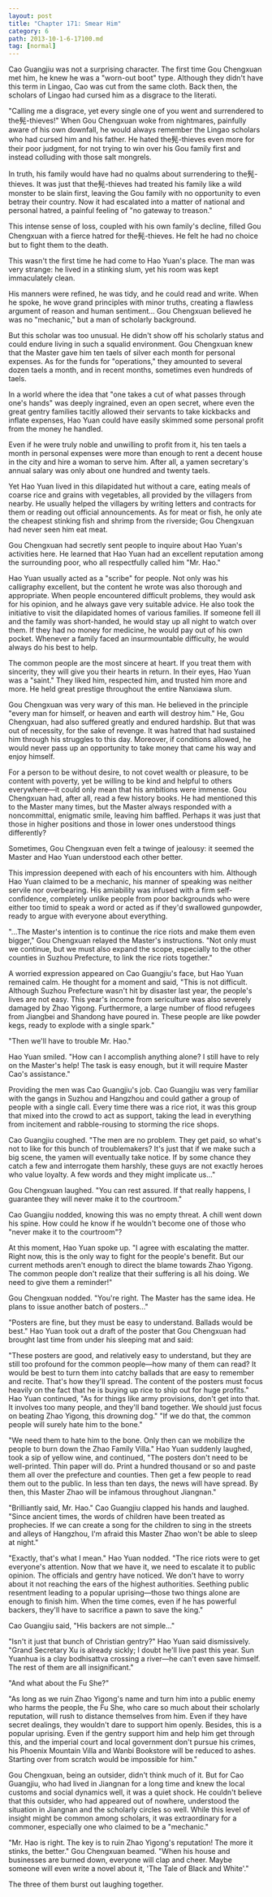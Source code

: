 ```yaml
---
layout: post
title: "Chapter 171: Smear Him"
category: 6
path: 2013-10-1-6-17100.md
tag: [normal]
---
```


Cao Guangjiu was not a surprising character. The first time Gou Chengxuan met him, he knew he was a "worn-out boot" type. Although they didn't have this term in Lingao, Cao was cut from the same cloth. Back then, the scholars of Lingao had cursed him as a disgrace to the literati.

"Calling me a disgrace, yet every single one of you went and surrendered to the髡-thieves!" When Gou Chengxuan woke from nightmares, painfully aware of his own downfall, he would always remember the Lingao scholars who had cursed him and his father. He hated the髡-thieves even more for their poor judgment, for not trying to win over his Gou family first and instead colluding with those salt mongrels.

In truth, his family would have had no qualms about surrendering to the髡-thieves. It was just that the髡-thieves had treated his family like a wild monster to be slain first, leaving the Gou family with no opportunity to even betray their country. Now it had escalated into a matter of national and personal hatred, a painful feeling of "no gateway to treason."

This intense sense of loss, coupled with his own family's decline, filled Gou Chengxuan with a fierce hatred for the髡-thieves. He felt he had no choice but to fight them to the death.

This wasn't the first time he had come to Hao Yuan's place. The man was very strange: he lived in a stinking slum, yet his room was kept immaculately clean.

His manners were refined, he was tidy, and he could read and write. When he spoke, he wove grand principles with minor truths, creating a flawless argument of reason and human sentiment... Gou Chengxuan believed he was no "mechanic," but a man of scholarly background.

But this scholar was too unusual. He didn't show off his scholarly status and could endure living in such a squalid environment. Gou Chengxuan knew that the Master gave him ten taels of silver each month for personal expenses. As for the funds for "operations," they amounted to several dozen taels a month, and in recent months, sometimes even hundreds of taels.

In a world where the idea that "one takes a cut of what passes through one's hands" was deeply ingrained, even an open secret, where even the great gentry families tacitly allowed their servants to take kickbacks and inflate expenses, Hao Yuan could have easily skimmed some personal profit from the money he handled.

Even if he were truly noble and unwilling to profit from it, his ten taels a month in personal expenses were more than enough to rent a decent house in the city and hire a woman to serve him. After all, a yamen secretary's annual salary was only about one hundred and twenty taels.

Yet Hao Yuan lived in this dilapidated hut without a care, eating meals of coarse rice and grains with vegetables, all provided by the villagers from nearby. He usually helped the villagers by writing letters and contracts for them or reading out official announcements. As for meat or fish, he only ate the cheapest stinking fish and shrimp from the riverside; Gou Chengxuan had never seen him eat meat.

Gou Chengxuan had secretly sent people to inquire about Hao Yuan's activities here. He learned that Hao Yuan had an excellent reputation among the surrounding poor, who all respectfully called him "Mr. Hao."

Hao Yuan usually acted as a "scribe" for people. Not only was his calligraphy excellent, but the content he wrote was also thorough and appropriate. When people encountered difficult problems, they would ask for his opinion, and he always gave very suitable advice. He also took the initiative to visit the dilapidated homes of various families. If someone fell ill and the family was short-handed, he would stay up all night to watch over them. If they had no money for medicine, he would pay out of his own pocket. Whenever a family faced an insurmountable difficulty, he would always do his best to help.

The common people are the most sincere at heart. If you treat them with sincerity, they will give you their hearts in return. In their eyes, Hao Yuan was a "saint." They liked him, respected him, and trusted him more and more. He held great prestige throughout the entire Nanxiawa slum.

Gou Chengxuan was very wary of this man. He believed in the principle "every man for himself, or heaven and earth will destroy him." He, Gou Chengxuan, had also suffered greatly and endured hardship. But that was out of necessity, for the sake of revenge. It was hatred that had sustained him through his struggles to this day. Moreover, if conditions allowed, he would never pass up an opportunity to take money that came his way and enjoy himself.

For a person to be without desire, to not covet wealth or pleasure, to be content with poverty, yet be willing to be kind and helpful to others everywhere—it could only mean that his ambitions were immense. Gou Chengxuan had, after all, read a few history books. He had mentioned this to the Master many times, but the Master always responded with a noncommittal, enigmatic smile, leaving him baffled. Perhaps it was just that those in higher positions and those in lower ones understood things differently?

Sometimes, Gou Chengxuan even felt a twinge of jealousy: it seemed the Master and Hao Yuan understood each other better.

This impression deepened with each of his encounters with him. Although Hao Yuan claimed to be a mechanic, his manner of speaking was neither servile nor overbearing. His amiability was infused with a firm self-confidence, completely unlike people from poor backgrounds who were either too timid to speak a word or acted as if they'd swallowed gunpowder, ready to argue with everyone about everything.

"...The Master's intention is to continue the rice riots and make them even bigger," Gou Chengxuan relayed the Master's instructions. "Not only must we continue, but we must also expand the scope, especially to the other counties in Suzhou Prefecture, to link the rice riots together."

A worried expression appeared on Cao Guangjiu's face, but Hao Yuan remained calm. He thought for a moment and said, "This is not difficult. Although Suzhou Prefecture wasn't hit by disaster last year, the people's lives are not easy. This year's income from sericulture was also severely damaged by Zhao Yigong. Furthermore, a large number of flood refugees from Jiangbei and Shandong have poured in. These people are like powder kegs, ready to explode with a single spark."

"Then we'll have to trouble Mr. Hao."

Hao Yuan smiled. "How can I accomplish anything alone? I still have to rely on the Master's help! The task is easy enough, but it will require Master Cao's assistance."

Providing the men was Cao Guangjiu's job. Cao Guangjiu was very familiar with the gangs in Suzhou and Hangzhou and could gather a group of people with a single call. Every time there was a rice riot, it was this group that mixed into the crowd to act as support, taking the lead in everything from incitement and rabble-rousing to storming the rice shops.

Cao Guangjiu coughed. "The men are no problem. They get paid, so what's not to like for this bunch of troublemakers? It's just that if we make such a big scene, the yamen will eventually take notice. If by some chance they catch a few and interrogate them harshly, these guys are not exactly heroes who value loyalty. A few words and they might implicate us..."

Gou Chengxuan laughed. "You can rest assured. If that really happens, I guarantee they will never make it to the courtroom."

Cao Guangjiu nodded, knowing this was no empty threat. A chill went down his spine. How could he know if he wouldn't become one of those who "never make it to the courtroom"?

At this moment, Hao Yuan spoke up. "I agree with escalating the matter. Right now, this is the only way to fight for the people's benefit. But our current methods aren't enough to direct the blame towards Zhao Yigong. The common people don't realize that their suffering is all his doing. We need to give them a reminder!"

Gou Chengxuan nodded. "You're right. The Master has the same idea. He plans to issue another batch of posters..."

"Posters are fine, but they must be easy to understand. Ballads would be best." Hao Yuan took out a draft of the poster that Gou Chengxuan had brought last time from under his sleeping mat and said:

"These posters are good, and relatively easy to understand, but they are still too profound for the common people—how many of them can read? It would be best to turn them into catchy ballads that are easy to remember and recite. That's how they'll spread. The content of the posters must focus heavily on the fact that he is buying up rice to ship out for huge profits." Hao Yuan continued, "As for things like army provisions, don't get into that. It involves too many people, and they'll band together. We should just focus on beating Zhao Yigong, this drowning dog." "If we do that, the common people will surely hate him to the bone."

"We need them to hate him to the bone. Only then can we mobilize the people to burn down the Zhao Family Villa." Hao Yuan suddenly laughed, took a sip of yellow wine, and continued, "The posters don't need to be well-printed. Thin paper will do. Print a hundred thousand or so and paste them all over the prefecture and counties. Then get a few people to read them out to the public. In less than ten days, the news will have spread. By then, this Master Zhao will be infamous throughout Jiangnan."

"Brilliantly said, Mr. Hao." Cao Guangjiu clapped his hands and laughed. "Since ancient times, the words of children have been treated as prophecies. If we can create a song for the children to sing in the streets and alleys of Hangzhou, I'm afraid this Master Zhao won't be able to sleep at night."

"Exactly, that's what I mean." Hao Yuan nodded. "The rice riots were to get everyone's attention. Now that we have it, we need to escalate it to public opinion. The officials and gentry have noticed. We don't have to worry about it not reaching the ears of the highest authorities. Seething public resentment leading to a popular uprising—those two things alone are enough to finish him. When the time comes, even if he has powerful backers, they'll have to sacrifice a pawn to save the king."

Cao Guangjiu said, "His backers are not simple..."

"Isn't it just that bunch of Christian gentry?" Hao Yuan said dismissively. "Grand Secretary Xu is already sickly; I doubt he'll live past this year. Sun Yuanhua is a clay bodhisattva crossing a river—he can't even save himself. The rest of them are all insignificant."

"And what about the Fu She?"

"As long as we ruin Zhao Yigong's name and turn him into a public enemy who harms the people, the Fu She, who care so much about their scholarly reputation, will rush to distance themselves from him. Even if they have secret dealings, they wouldn't dare to support him openly. Besides, this is a popular uprising. Even if the gentry support him and help him get through this, and the imperial court and local government don't pursue his crimes, his Phoenix Mountain Villa and Wanbi Bookstore will be reduced to ashes. Starting over from scratch would be impossible for him."

Gou Chengxuan, being an outsider, didn't think much of it. But for Cao Guangjiu, who had lived in Jiangnan for a long time and knew the local customs and social dynamics well, it was a quiet shock. He couldn't believe that this outsider, who had appeared out of nowhere, understood the situation in Jiangnan and the scholarly circles so well. While this level of insight might be common among scholars, it was extraordinary for a commoner, especially one who claimed to be a "mechanic."

"Mr. Hao is right. The key is to ruin Zhao Yigong's reputation! The more it stinks, the better." Gou Chengxuan beamed. "When his house and businesses are burned down, everyone will clap and cheer. Maybe someone will even write a novel about it, 'The Tale of Black and White'."

The three of them burst out laughing together.